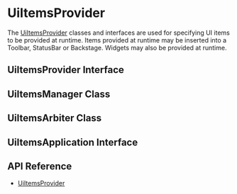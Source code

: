 # UiItemsProvider

The [UiItemsProvider]($ui-abstract:UiItemsProvider) classes and interfaces are used for specifying UI items to be provided at runtime.
Items provided at runtime may be inserted into a Toolbar, StatusBar or Backstage. Widgets may also be provided at runtime.

## UiItemsProvider Interface

## UiItemsManager Class

## UiItemsArbiter Class

## UiItemsApplication Interface

## API Reference

* [UiItemsProvider]($ui-abstract:UiItemsProvider)
